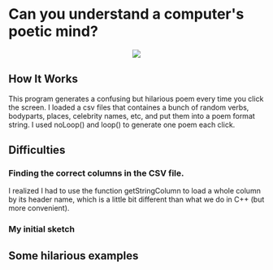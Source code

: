 # Can you understand a computer's poetic mind? 

<p align="center">
  <img src="https://github.com/fyk211/Intro-to-IM/blob/main/February16/Feb-16.gif?raw=true">
</p>

## How It Works

This program generates a confusing but hilarious poem every time you click the screen. I loaded a csv files that containes a bunch of random verbs, bodyparts, places, celebrity names, etc, and put them into a poem format string. I used noLoop() and loop() to generate one poem each click. 


## Difficulties

  ### Finding the correct columns in the CSV file.
   
  I realized I had to use the function getStringColumn to load a whole column by its header name, which is a little bit different than what we do in C++ (but more convenient). 
  
  ### My initial sketch 
  
  

  
## Some hilarious examples
  
  
  
  
  
